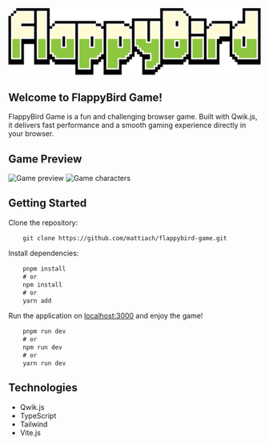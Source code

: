 <div>
  <img src="./public/images/logo.png" alt="Flappy Bird" width="600"/>
</div>

## Welcome to FlappyBird Game!
FlappyBird Game is a fun and challenging browser game. Built with Qwik.js, it delivers fast performance and a smooth gaming experience directly in your browser.

## Game Preview
<img src="https://i.postimg.cc/1596syks/app-preview.png" alt="Game preview" width="600"/>

<img src="https://i.postimg.cc/NFW2VKvM/app-preview.png" alt="Game characters" width="600"/>

## Getting Started 
Clone the repository:
```
    git clone https://github.com/mattiach/flappybird-game.git
```

Install dependencies:
```shell
    pnpm install
    # or
    npm install
    # or
    yarn add
```

Run the application on [localhost:3000](http://localhost:3000/) and enjoy the game!
```shell
    pnpm run dev
    # or
    npm run dev
    # or
    yarn run dev
```

## Technologies
- Qwik.js
- TypeScript
- Tailwind
- Vite.js
